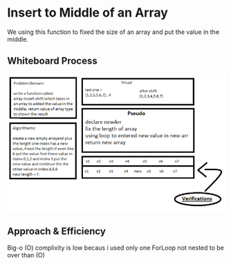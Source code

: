 # Insert to Middle of an Array
<!-- Description of the challenge -->
We using this function to fixed the size of an array and put the value in the middle.

## Whiteboard Process
<!-- Embedded whiteboard image -->
![](CC2.PNG)

## Approach & Efficiency
<!-- What approach did you take? Discuss Why. What is the Big O space/time for this approach? -->
Big-o (O) 
complixity is low becaus i used only one ForLoop not nested to be over than (O)